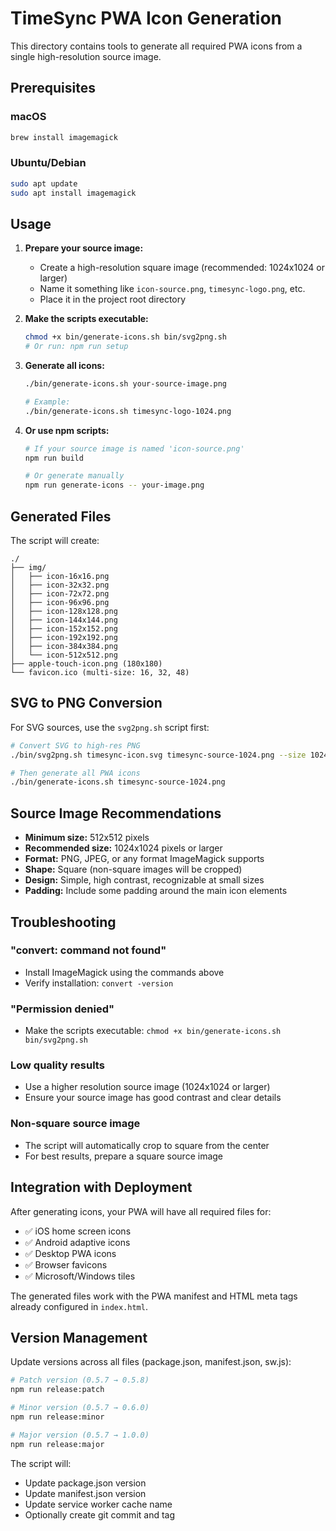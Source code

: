 # TimeSync PWA Icon Generation

This directory contains tools to generate all required PWA icons from a single high-resolution source image.

## Prerequisites

### macOS
```bash
brew install imagemagick
```

### Ubuntu/Debian
```bash
sudo apt update
sudo apt install imagemagick
```

## Usage

1. **Prepare your source image:**
   - Create a high-resolution square image (recommended: 1024x1024 or larger)
   - Name it something like `icon-source.png`, `timesync-logo.png`, etc.
   - Place it in the project root directory

2. **Make the scripts executable:**
   ```bash
   chmod +x bin/generate-icons.sh bin/svg2png.sh
   # Or run: npm run setup
   ```

3. **Generate all icons:**
   ```bash
   ./bin/generate-icons.sh your-source-image.png
   
   # Example:
   ./bin/generate-icons.sh timesync-logo-1024.png
   ```

4. **Or use npm scripts:**
   ```bash
   # If your source image is named 'icon-source.png'
   npm run build
   
   # Or generate manually
   npm run generate-icons -- your-image.png
   ```

## Generated Files

The script will create:

```
./
├── img/
│   ├── icon-16x16.png
│   ├── icon-32x32.png
│   ├── icon-72x72.png
│   ├── icon-96x96.png
│   ├── icon-128x128.png
│   ├── icon-144x144.png
│   ├── icon-152x152.png
│   ├── icon-192x192.png
│   ├── icon-384x384.png
│   └── icon-512x512.png
├── apple-touch-icon.png (180x180)
└── favicon.ico (multi-size: 16, 32, 48)
```

## SVG to PNG Conversion

For SVG sources, use the `svg2png.sh` script first:

```bash
# Convert SVG to high-res PNG
./bin/svg2png.sh timesync-icon.svg timesync-source-1024.png --size 1024x1024

# Then generate all PWA icons
./bin/generate-icons.sh timesync-source-1024.png
```

## Source Image Recommendations

- **Minimum size:** 512x512 pixels
- **Recommended size:** 1024x1024 pixels or larger
- **Format:** PNG, JPEG, or any format ImageMagick supports
- **Shape:** Square (non-square images will be cropped)
- **Design:** Simple, high contrast, recognizable at small sizes
- **Padding:** Include some padding around the main icon elements

## Troubleshooting

### "convert: command not found"
- Install ImageMagick using the commands above
- Verify installation: `convert -version`

### "Permission denied"
- Make the scripts executable: `chmod +x bin/generate-icons.sh bin/svg2png.sh`

### Low quality results
- Use a higher resolution source image (1024x1024 or larger)
- Ensure your source image has good contrast and clear details

### Non-square source image
- The script will automatically crop to square from the center
- For best results, prepare a square source image

## Integration with Deployment

After generating icons, your PWA will have all required files for:
- ✅ iOS home screen icons
- ✅ Android adaptive icons  
- ✅ Desktop PWA icons
- ✅ Browser favicons
- ✅ Microsoft/Windows tiles

The generated files work with the PWA manifest and HTML meta tags already configured in `index.html`.

## Version Management

Update versions across all files (package.json, manifest.json, sw.js):

```bash
# Patch version (0.5.7 → 0.5.8)
npm run release:patch

# Minor version (0.5.7 → 0.6.0)  
npm run release:minor

# Major version (0.5.7 → 1.0.0)
npm run release:major
```

The script will:
- Update package.json version
- Update manifest.json version  
- Update service worker cache name
- Optionally create git commit and tag